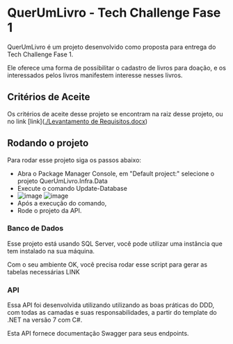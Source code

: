 # QuerUmLivro - Tech Challenge Fase 1

QuerUmLivro é um projeto desenvolvido como proposta para entrega do Tech Challenge Fase 1.

Ele oferece uma forma de possibilitar o cadastro de livros para doação, e os interessados pelos livros manifestem interesse nesses livros.

## Critérios de Aceite

Os critérios de aceite desse projeto se encontram na raiz desse projeto, ou no link [link]([./Levantamento de Requisitos.docx](https://github.com/jorgelodev/QuerUmLivro/blob/c55c3511b6716c2bc516e766ed755bb9b966c193/Levantamento%20de%20Requisitos.docx))





## Rodando o projeto 

Para rodar esse projeto siga os passos abaixo:

* Abra o Package Manager Console, em "Default project:" selecione o projeto QuerUmLivro.Infra.Data
*  Execute o comando Update-Database
* ![image](https://github.com/jorgelodev/QuerUmLivro/assets/63474859/a29ae54b-7614-4de2-85ab-52feb7c2df9c)
![image](https://github.com/jorgelodev/QuerUmLivro/assets/63474859/69299078-b621-4872-a53f-c1094b6be003)
* Após a execução do comando, 
* Rode o projeto da API.

### Banco de Dados

Esse projeto está usando SQL Server, você pode utilizar uma instância que tem instalado na sua máquina.

Com o seu ambiente OK, você precisa rodar esse script para gerar as tabelas necessárias LINK

### API

Essa API foi desenvolvida utilizando utilizando as boas práticas do DDD, com todas as camadas e suas responsabilidades, a partir do template do .NET na versão 7 com C#.

Esta API fornece documentação Swagger para seus endpoints.

